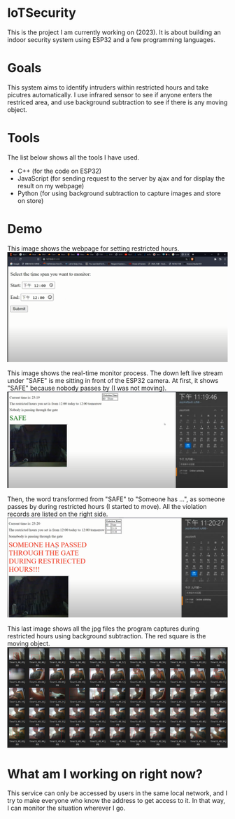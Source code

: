 # IoTSecurity
This is the project I am currently working on (2023). It is about building an indoor security system using ESP32 and a few programming languages. 

# Goals
This system aims to identify intruders within restricted hours and take picutres automatically. I use infrared sensor to see if anyone enters the  
restriced area, and use background subtraction to see if there is any moving object.

# Tools
The list below shows all the tools I have used.
+ C++ (for the code on ESP32)
+ JavaScript (for sending request to the server by ajax and for display the result on my webpage)
+ Python (for using background subtraction to capture images and store on store)

# Demo
This image shows the webpage for setting restricted hours. 
![The page for setting restricted time span](/images/settime.PNG)

This image shows the real-time monitor process. The down left live stream under "SAFE" is me sitting in front of the ESP32 camera. At first, it shows "SAFE" because nobody passes by (I was not moving).
![nobody passes by](/images/result_safe.PNG)

Then, the word transformed from "SAFE" to "Someone has ...", as someone passes by during restricted hours (I started to move). All the violation records are listed on the right side.
![somebody passes by](/images/result_warn.PNG)

This last image shows all the jpg files the program captures during restricted hours using background subtraction. The red square is the moving object.
![moving object](/images/captures.PNG)

# What am I working on right now?
This service can only be accessed by users in the same local network, and I try to make everyone who know the address to get access to it. In that way, I can monitor the situation wherever I go.
